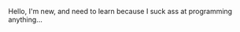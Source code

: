Hello, I'm new, and need to learn because I suck ass at programming anything...

<!---
TheInputMode/TheInputMode is a ✨ special ✨ repository because its `README.md` (this file) appears on your GitHub profile.
You can click the Preview link to take a look at your changes.
--->
